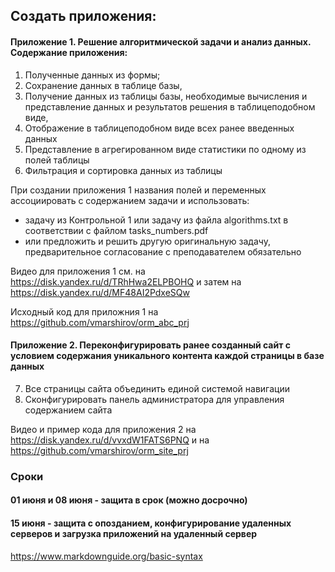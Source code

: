## Создать приложения:

#### Приложение 1. Решение алгоритмической задачи и анализ данных. Содержание приложения: 
1. Полученные данных из формы; 
2. Cохранение данных в таблице базы, 
3. Получение данных из таблицы базы,   необходимые вычисления и представление данных  и результатов решения в таблицеподобном виде,
4. Отображение в таблицеподобном виде всех ранее введенных данных 
5. Представление в агрегированном виде статистики  по одному из полей таблицы
6. Фильтрация и сортировка данных из таблицы  
 
При создании приложения 1 названия полей и переменных ассоциировать с содержанием задачи и  использовать:
- задачу  из Контрольной 1 или задачу из  файла algorithms.txt  в соответствии с файлом  tasks_numbers.pdf
- или предложить  и решить другую оригинальную задачу, предварительное  согласование с преподавателем обязательно  

Видео  для приложения 1 см. на https://disk.yandex.ru/d/TRhHwa2ELPBOHQ и затем на https://disk.yandex.ru/d/MF48AI2PdxeSQw

Исходный код для приложния 1 на https://github.com/vmarshirov/orm_abc_prj



#### Приложение 2. Переконфигурировать ранее созданный сайт с условием содержания  уникального контента каждой страницы в базе данных

7. Все страницы сайта объединить единой системой навигации
8. Сконфигурировать панель администратора для управления содержанием сайта

Видео и пример кода для приложения 2 на https://disk.yandex.ru/d/vvxdW1FATS6PNQ  и на https://github.com/vmarshirov/orm_site_prj



### Сроки
#### 01 июня и 08 июня - защита в срок (можно досрочно)
#### 15 июня - защита  с опозданием,  конфигурирование удаленных  серверов и загрузка приложений на удаленный сервер 

 
https://www.markdownguide.org/basic-syntax
